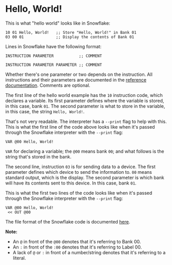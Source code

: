 # Hello, World!

This is what "hello world" looks like in Snowflake:

```
10 01 Hello, World!   ;; Store "Hello, World!" in Bank 01
03 00 01              ;; Display the contents of Bank 01
```

Lines in Snowflake have the following format:

```
INSTRUCTION PARAMETER           ;; COMMENT
```

```
INSTRUCTION PARAMETER PARAMETER ;; COMMENT
```

Whether there's one parameter or two depends on the instruction. All instructions
and their parameters are documented in the [reference documentation][6]. Comments
are optional.

The first line of the hello world example has the `10` instruction code, which declares
a variable. Its first parameter defines where the variable is stored, in this case, 
bank `01`. The second parameter is what to store in the variable, in this case, the 
string `Hello, World!`. 

That's not very readable. The interpreter has a `--print` flag to help with this.
This is what the first line of the code above looks like when it's passed 
through the Snowflake interpreter with the `--print` flag:

```
VAR @00 Hello, World!
```

`VAR` for declaring a variable; the `@00` means bank `00`; and what follows is
the string that's stored in the bank.

The second line, instruction `03` is for sending data to a device. The first
parameter defines which device to send the information to. `00` means standard
output, which is the display. The second parameter is which bank will have its
contents sent to this device. In this case, bank `01`.

This is what the first two lines of the code looks like when it's passed 
through the Snowflake interpreter with the `--print` flag:

```
VAR @00 Hello, World!
 << OUT @00
```

The file format of the Snowflake code is documented [here][7].

[6]: instruction-set.md
[7]: file-format.md
[8]: project-structure.md

**Note:**

* An `@` in front of the `@00` denotes that it's referring to Bank 00.
* An `:` in front of the `:00` denotes that it's referring to Label 00.
* A lack of `@` or `:` in front of a number/string denotes that it's referring to a literal.
